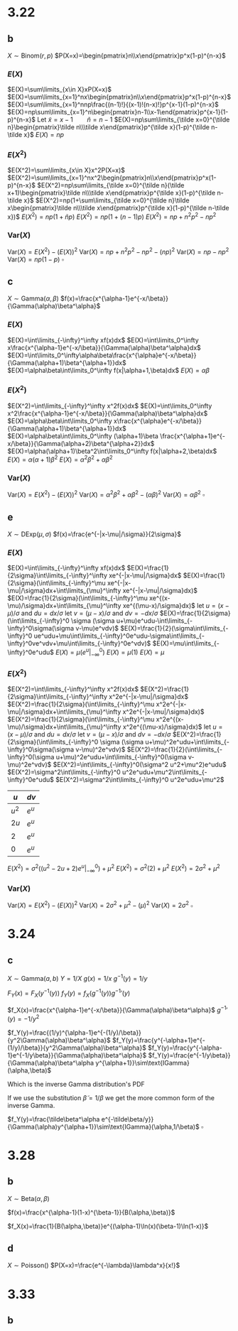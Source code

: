 # 3.22

## b

$X\sim\text{Binom}(r,p)$
$P(X=x)=\begin{pmatrix}n\\x\end{pmatrix}p^x(1-p)^{n-x}$

### $E(X)$

$E(X)=\sum\limits_{x\in X}xP(X=x)$
$E(X)=\sum\limits_{x=1}^nx\begin{pmatrix}n\\x\end{pmatrix}p^x(1-p)^{n-x}$
$E(X)=\sum\limits_{x=1}^nnp\frac{(n-1)!}{(x-1)!(n-x)!}p^{x-1}(1-p)^{n-x}$
$E(X)=np\sum\limits_{x=1}^n\begin{pmatrix}n-1\\x-1\end{pmatrix}p^{x-1}(1-p)^{n-x}$
Let $\tilde x=x-1\qquad\tilde n=n-1$
$E(X)=np\sum\limits_{\tilde x=0}^{\tilde n}\begin{pmatrix}\tilde n\\\tilde x\end{pmatrix}p^{\tilde x}(1-p)^{\tilde n-\tilde x}$
$E(X)=np$

### $E(X^2)$

$E(X^2)=\sum\limits_{x\in X}x^2P(X=x)$
$E(X^2)=\sum\limits_{x=1}^nx^2\begin{pmatrix}n\\x\end{pmatrix}p^x(1-p)^{n-x}$
$E(X^2)=np\sum\limits_{\tilde x=0}^{\tilde n}(\tilde x+1)\begin{pmatrix}\tilde n\\\tilde x\end{pmatrix}p^{\tilde x}(1-p)^{\tilde n-\tilde x}$
$E(X^2)=np(1+\sum\limits_{\tilde x=0}^{\tilde n}\tilde x\begin{pmatrix}\tilde n\\\tilde x\end{pmatrix}p^{\tilde x}(1-p)^{\tilde n-\tilde x})$
$E(X^2)=np(1+\tilde np)$
$E(X^2)=np(1+(n-1)p)$
$E(X^2)=np+n^2p^2-np^2$

### $\text{Var}(X)$

$\text{Var}(X)=E(X^2)-(E(X))^2$
$\text{Var}(X)=np+n^2p^2-np^2-(np)^2$
$\text{Var}(X)=np-np^2$
$\text{Var}(X)=np(1-p)$
$\square$

## c

$X\sim\text{Gamma}(\alpha,\beta)$
$f(x)=\frac{x^{\alpha-1}e^{-x/\beta}}{\Gamma(\alpha)\beta^\alpha}$

### $E(X)$

$E(X)=\int\limits_{-\infty}^\infty xf(x)dx$
$E(X)=\int\limits_0^\infty x\frac{x^{\alpha-1}e^{-x/\beta}}{\Gamma(\alpha)\beta^\alpha}dx$
$E(X)=\int\limits_0^\infty\alpha\beta\frac{x^{\alpha}e^{-x/\beta}}{\Gamma(\alpha+1)\beta^{\alpha+1}}dx$
$E(X)=\alpha\beta\int\limits_0^\infty f(x|\alpha+1,\beta)dx$
$E(X)=\alpha\beta$

### $E(X^2)$

$E(X^2)=\int\limits_{-\infty}^\infty x^2f(x)dx$
$E(X)=\int\limits_0^\infty x^2\frac{x^{\alpha-1}e^{-x/\beta}}{\Gamma(\alpha)\beta^\alpha}dx$
$E(X)=\alpha\beta\int\limits_0^\infty x\frac{x^{\alpha}e^{-x/\beta}}{\Gamma(\alpha+1)\beta^{\alpha+1}}dx$
$E(X)=\alpha\beta\int\limits_0^\infty (\alpha+1)\beta \frac{x^{\alpha+1}e^{-x/\beta}}{\Gamma(\alpha+2)\beta^{\alpha+2}}dx$
$E(X)=\alpha(\alpha+1)\beta^2\int\limits_0^\infty f(x|\alpha+2,\beta)dx$
$E(X)=\alpha(\alpha+1)\beta^2$
$E(X)=\alpha^2\beta^2+\alpha\beta^2$

### $\text{Var}(X)$

$\text{Var}(X)=E(X^2)-(E(X))^2$
$\text{Var}(X)=\alpha^2\beta^2+\alpha\beta^2-(\alpha\beta)^2$
$\text{Var}(X)=\alpha\beta^2$
$\square$

## e

$X\sim\text{DExp}(\mu,\sigma)$
$f(x)=\frac{e^{-|x-\mu|/\sigma}}{2\sigma}$

### $E(X)$

$E(X)=\int\limits_{-\infty}^\infty xf(x)dx$
$E(X)=\frac{1}{2\sigma}\int\limits_{-\infty}^\infty xe^{-|x-\mu|/\sigma}dx$
$E(X)=\frac{1}{2\sigma}(\int\limits_{-\infty}^\mu xe^{-|x-\mu|/\sigma}dx+\int\limits_{\mu}^\infty xe^{-|x-\mu|/\sigma}dx)$
$E(X)=\frac{1}{2\sigma}(\int\limits_{-\infty}^\mu xe^{(x-\mu)/\sigma}dx+\int\limits_{\mu}^\infty xe^{(\mu-x)/\sigma}dx)$
let $u=(x-\mu)/\sigma$ and $du=dx/\sigma$
let $v=(\mu-x)/\sigma$ and $dv=-dx/\sigma$
$E(X)=\frac{1}{2\sigma}(\int\limits_{-\infty}^0 \sigma (\sigma u+\mu)e^udu-\int\limits_{-\infty}^0\sigma(\sigma v-\mu)e^vdv)$
$E(X)=\frac{1}{2}(\sigma\int\limits_{-\infty}^0 ue^udu+\mu\int\limits_{-\infty}^0e^udu-\sigma\int\limits_{-\infty}^0ve^vdv+\mu\int\limits_{-\infty}^0e^vdv)$
$E(X)=\mu\int\limits_{-\infty}^0e^udu$
$E(X)=\mu\bigg(e^u\bigg|_{-\infty}^0\bigg)$
$E(X)=\mu(1)$
$E(X)=\mu$

### $E(X^2)$

$E(X^2)=\int\limits_{-\infty}^\infty x^2f(x)dx$
$E(X^2)=\frac{1}{2\sigma}\int\limits_{-\infty}^\infty x^2e^{-|x-\mu|/\sigma}dx$
$E(X^2)=\frac{1}{2\sigma}(\int\limits_{-\infty}^\mu x^2e^{-|x-\mu|/\sigma}dx+\int\limits_{\mu}^\infty x^2e^{-|x-\mu|/\sigma}dx)$
$E(X^2)=\frac{1}{2\sigma}(\int\limits_{-\infty}^\mu x^2e^{(x-\mu)/\sigma}dx+\int\limits_{\mu}^\infty x^2e^{(\mu-x)/\sigma}dx)$
let $u=(x-\mu)/\sigma$ and $du=dx/\sigma$
let $v=(\mu-x)/\sigma$ and $dv=-dx/\sigma$
$E(X^2)=\frac{1}{2\sigma}(\int\limits_{-\infty}^0 \sigma (\sigma u+\mu)^2e^udu+\int\limits_{-\infty}^0\sigma(\sigma v-\mu)^2e^vdv)$
$E(X^2)=\frac{1}{2}(\int\limits_{-\infty}^0(\sigma u+\mu)^2e^udu+\int\limits_{-\infty}^0(\sigma v-\mu)^2e^vdv)$
$E(X^2)=\int\limits_{-\infty}^0(\sigma^2 u^2+\mu^2)e^udu$
$E(X^2)=\sigma^2\int\limits_{-\infty}^0 u^2e^udu+\mu^2\int\limits_{-\infty}^0e^udu$
$E(X^2)=\sigma^2\int\limits_{-\infty}^0 u^2e^udu+\mu^2$

| $u$   | $dv$  |
| ----- | ----- |
| $u^2$ | $e^u$ |
| $2u$  | $e^u$ |
| $2$   | $e^u$ |
| $0$   | $e^u$ |

$E(X^2)=\sigma^2\bigg((u^2-2u+2)e^u\bigg|_{-\infty}^0\bigg)+\mu^2$
$E(X^2)=\sigma^2(2)+\mu^2$
$E(X^2)=2\sigma^2+\mu^2$

### $\text{Var}(X)$

$\text{Var}(X)=E(X^2)-(E(X))^2$
$\text{Var}(X)=2\sigma^2+\mu^2-(\mu)^2$
$\text{Var}(X)=2\sigma^2$
$\square$

# 3.24

## c

$X\sim\text{Gamma}(a,b)$
$Y=1/X$
$g(x)=1/x$
$g^{-1}(y)=1/y$

$F_Y(x)=F_X(y^{-1}(y))$
$f_Y(y)=f_X(g^{-1}(y)){g^{-1}}'(y)$

$f_X(x)=\frac{x^{\alpha-1}e^{-x/\beta}}{\Gamma(\alpha)\beta^\alpha}$
${g^{-1}}'(y)=-1/y^2$

$f_Y(y)=\frac{(1/y)^{\alpha-1}e^{-(1/y)/\beta}}{y^2\Gamma(\alpha)\beta^\alpha}$
$f_Y(y)=\frac{y^{-\alpha+1}e^{-(1/y)/\beta}}{y^2\Gamma(\alpha)\beta^\alpha}$
$f_Y(y)=\frac{y^{-\alpha-1}e^{-1/y\beta}}{\Gamma(\alpha)\beta^\alpha}$
$f_Y(y)=\frac{e^{-1/y\beta}}{\Gamma(\alpha)\beta^\alpha y^{\alpha+1}}\sim\text{IGamma}(\alpha,\beta)$

Which is the inverse Gamma distribution's PDF

If we use the substitution $\tilde\beta=1/\beta$ we get the more common form of the inverse Gamma.

$f_Y(y)=\frac{\tilde\beta^\alpha e^{-\tilde\beta/y}}{\Gamma(\alpha)y^{\alpha+1}}\sim\text{IGamma}(\alpha,1/\beta)$
$\square$

# 3.28

## b

$X\sim\text{Beta}(\alpha,\beta)$

$f(x)=\frac{x^{\alpha-1}(1-x)^{\beta-1}}{B(\alpha,\beta)}$

$f_X(x)=\frac{1}{B(\alpha,\beta)}e^{(\alpha-1)\ln(x)(\beta-1)\ln(1-x)}$

## d

$X\sim\text{Poisson}()$
$P(X=x)=\frac{e^{-\lambda}\lambda^x}{x!}$


# 3.33

## b
